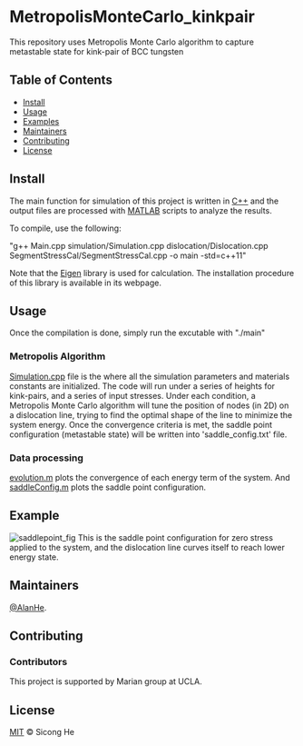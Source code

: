 # MetropolisMonteCarlo_kinkpair
This repository uses Metropolis Monte Carlo algorithm to capture metastable state for kink-pair of BCC tungsten

## Table of Contents

- [Install](#install)
- [Usage](#usage)
- [Examples](#example)
- [Maintainers](#maintainers)
- [Contributing](#contributing)
- [License](#license)


## Install

The main function for simulation of this project is written in [C++](https://cplusplus.com/) and the output files are processed with [MATLAB](https://www.mathworks.com/products/matlab.html) scripts to analyze the results. 

To compile, use the following:

"g++ Main.cpp simulation/Simulation.cpp dislocation/Dislocation.cpp SegmentStressCal/SegmentStressCal.cpp -o main -std=c++11"

Note that the [Eigen](https://eigen.tuxfamily.org/index.php?title=Main_Page) library is used for calculation. The installation procedure of this library is available in its webpage.


## Usage

Once the compilation is done, simply run the excutable with "./main"

### Metropolis Algorithm
[Simulation.cpp](simulation/Simulation.cpp) file is the where all the simulation parameters and materials constants are initialized. The code will run under a series of heights for kink-pairs, and a series of input stresses. Under each condition, a Metropolis Monte Carlo algorithm will tune the position of nodes (in 2D) on a dislocation line, trying to find the optimal shape of the line to minimize the system energy. Once the convergence criteria is met, the saddle point configuration (metastable state) will be written into 'saddle_config.txt' file.

### Data processing
[evolution.m](evolution.m) plots the convergence of each energy term of the system. And [saddleConfig.m](saddleConfig.m) plots the saddle point configuration. 

## Example
![saddlepoint_fig](https://user-images.githubusercontent.com/56003395/228089829-b960a424-9665-44ba-8993-69d2662f8f45.png)
This is the saddle point configuration for zero stress applied to the system, and the dislocation line curves itself to reach lower energy state.


## Maintainers

[@AlanHe](https://github.com/hsc1993).

## Contributing


### Contributors

This project is supported by Marian group at UCLA.


## License

[MIT](LICENSE) © Sicong He
